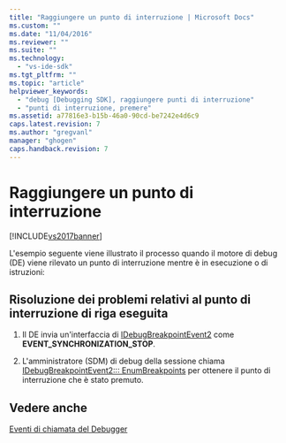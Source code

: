 ```yaml
---
title: "Raggiungere un punto di interruzione | Microsoft Docs"
ms.custom: ""
ms.date: "11/04/2016"
ms.reviewer: ""
ms.suite: ""
ms.technology: 
  - "vs-ide-sdk"
ms.tgt_pltfrm: ""
ms.topic: "article"
helpviewer_keywords: 
  - "debug [Debugging SDK], raggiungere punti di interruzione"
  - "punti di interruzione, premere"
ms.assetid: a77816e3-b15b-46a0-90cd-be7242e4d6c9
caps.latest.revision: 7
ms.author: "gregvanl"
manager: "ghogen"
caps.handback.revision: 7
---
```

# Raggiungere un punto di interruzione
[!INCLUDE[vs2017banner](../../code-quality/includes/vs2017banner.md)]

L'esempio seguente viene illustrato il processo quando il motore di debug \(DE\) viene rilevato un punto di interruzione mentre è in esecuzione o di istruzioni:  
  
## Risoluzione dei problemi relativi al punto di interruzione di riga eseguita  
  
1.  Il DE invia un'interfaccia di [IDebugBreakpointEvent2](../../extensibility/debugger/reference/idebugbreakpointevent2.md) come **EVENT\_SYNCHRONIZATION\_STOP**.  
  
2.  L'amministratore \(SDM\) di debug della sessione chiama [IDebugBreakpointEvent2::: EnumBreakpoints](../../extensibility/debugger/reference/idebugbreakpointevent2-enumbreakpoints.md) per ottenere il punto di interruzione che è stato premuto.  
  
## Vedere anche  
 [Eventi di chiamata del Debugger](../../extensibility/debugger/calling-debugger-events.md)